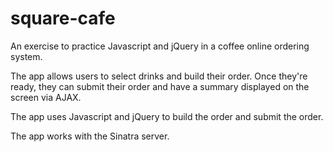 square-cafe
===========

An exercise to practice Javascript and jQuery in a coffee online ordering system.

The app allows users to select drinks and build their order. Once they're ready,
they can submit their order and have a summary displayed on the screen via AJAX.

The app uses Javascript and jQuery to build the order and submit the order.

The app works with the Sinatra server.
